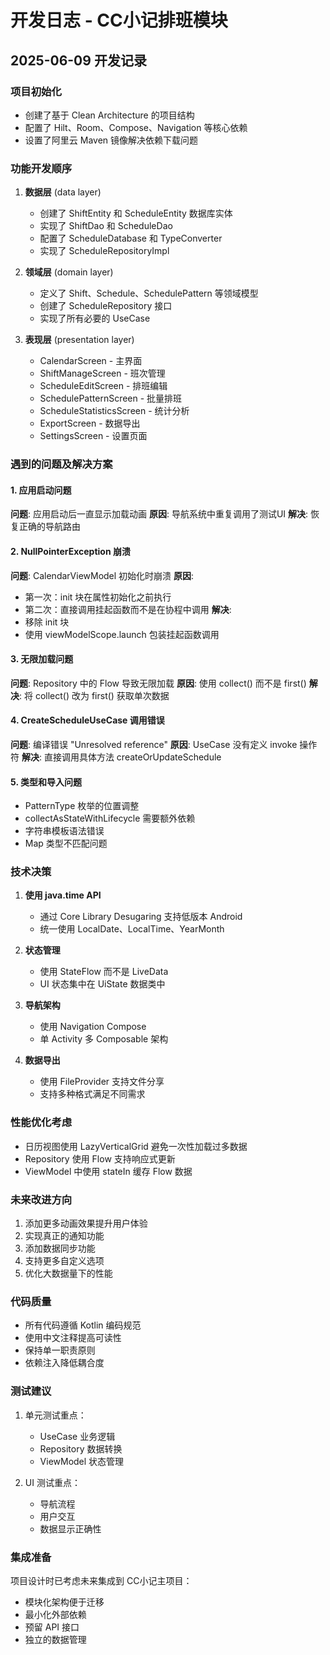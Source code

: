 # 开发日志 - CC小记排班模块

## 2025-06-09 开发记录

### 项目初始化
- 创建了基于 Clean Architecture 的项目结构
- 配置了 Hilt、Room、Compose、Navigation 等核心依赖
- 设置了阿里云 Maven 镜像解决依赖下载问题

### 功能开发顺序
1. **数据层** (data layer)
   - 创建了 ShiftEntity 和 ScheduleEntity 数据库实体
   - 实现了 ShiftDao 和 ScheduleDao
   - 配置了 ScheduleDatabase 和 TypeConverter
   - 实现了 ScheduleRepositoryImpl

2. **领域层** (domain layer)
   - 定义了 Shift、Schedule、SchedulePattern 等领域模型
   - 创建了 ScheduleRepository 接口
   - 实现了所有必要的 UseCase

3. **表现层** (presentation layer)
   - CalendarScreen - 主界面
   - ShiftManageScreen - 班次管理
   - ScheduleEditScreen - 排班编辑
   - SchedulePatternScreen - 批量排班
   - ScheduleStatisticsScreen - 统计分析
   - ExportScreen - 数据导出
   - SettingsScreen - 设置页面

### 遇到的问题及解决方案

#### 1. 应用启动问题
**问题**: 应用启动后一直显示加载动画
**原因**: 导航系统中重复调用了测试UI
**解决**: 恢复正确的导航路由

#### 2. NullPointerException 崩溃
**问题**: CalendarViewModel 初始化时崩溃
**原因**: 
- 第一次：init 块在属性初始化之前执行
- 第二次：直接调用挂起函数而不是在协程中调用
**解决**: 
- 移除 init 块
- 使用 viewModelScope.launch 包装挂起函数调用

#### 3. 无限加载问题
**问题**: Repository 中的 Flow 导致无限加载
**原因**: 使用 collect() 而不是 first()
**解决**: 将 collect() 改为 first() 获取单次数据

#### 4. CreateScheduleUseCase 调用错误
**问题**: 编译错误 "Unresolved reference"
**原因**: UseCase 没有定义 invoke 操作符
**解决**: 直接调用具体方法 createOrUpdateSchedule

#### 5. 类型和导入问题
- PatternType 枚举的位置调整
- collectAsStateWithLifecycle 需要额外依赖
- 字符串模板语法错误
- Map 类型不匹配问题

### 技术决策
1. **使用 java.time API**
   - 通过 Core Library Desugaring 支持低版本 Android
   - 统一使用 LocalDate、LocalTime、YearMonth

2. **状态管理**
   - 使用 StateFlow 而不是 LiveData
   - UI 状态集中在 UiState 数据类中

3. **导航架构**
   - 使用 Navigation Compose
   - 单 Activity 多 Composable 架构

4. **数据导出**
   - 使用 FileProvider 支持文件分享
   - 支持多种格式满足不同需求

### 性能优化考虑
- 日历视图使用 LazyVerticalGrid 避免一次性加载过多数据
- Repository 使用 Flow 支持响应式更新
- ViewModel 中使用 stateIn 缓存 Flow 数据

### 未来改进方向
1. 添加更多动画效果提升用户体验
2. 实现真正的通知功能
3. 添加数据同步功能
4. 支持更多自定义选项
5. 优化大数据量下的性能

### 代码质量
- 所有代码遵循 Kotlin 编码规范
- 使用中文注释提高可读性
- 保持单一职责原则
- 依赖注入降低耦合度

### 测试建议
1. 单元测试重点：
   - UseCase 业务逻辑
   - Repository 数据转换
   - ViewModel 状态管理

2. UI 测试重点：
   - 导航流程
   - 用户交互
   - 数据显示正确性

### 集成准备
项目设计时已考虑未来集成到 CC小记主项目：
- 模块化架构便于迁移
- 最小化外部依赖
- 预留 API 接口
- 独立的数据管理